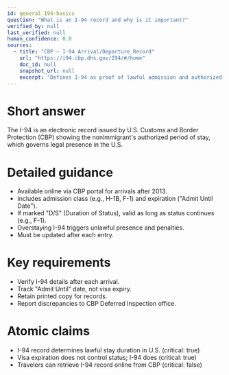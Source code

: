 ```yaml
---
id: general_I94-basics
question: "What is an I-94 record and why is it important?"
verified_by: null
last_verified: null
human_confidence: 0.0
sources:
  - title: "CBP – I-94 Arrival/Departure Record"
    url: "https://i94.cbp.dhs.gov/I94/#/home"
    doc_id: null
    snapshot_url: null
    excerpt: "Defines I-94 as proof of lawful admission and authorized stay."
---
```


# Short answer
The I-94 is an electronic record issued by U.S. Customs and Border Protection (CBP) showing the nonimmigrant's authorized period of stay, which governs legal presence in the U.S.

# Detailed guidance
- Available online via CBP portal for arrivals after 2013.  
- Includes admission class (e.g., H-1B, F-1) and expiration ("Admit Until Date").  
- If marked "D/S" (Duration of Status), valid as long as status continues (e.g., F-1).  
- Overstaying I-94 triggers unlawful presence and penalties.  
- Must be updated after each entry.  

# Key requirements
- Verify I-94 details after each arrival.  
- Track "Admit Until" date, not visa expiry.  
- Retain printed copy for records.  
- Report discrepancies to CBP Deferred Inspection office.  

# Atomic claims
- I-94 record determines lawful stay duration in U.S. (critical: true)
- Visa expiration does not control status; I-94 does (critical: true)
- Travelers can retrieve I-94 record online from CBP (critical: false)

